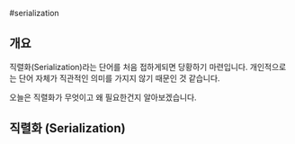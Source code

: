 #serialization 

## 개요 
직렬화(Serialization)라는 단어를 처음 접하게되면 당황하기 마련입니다. 개인적으로는 단어 자체가 직관적인 의미를 가지지 않기 때문인 것 같습니다.

오늘은 직렬화가 무엇이고 왜 필요한건지 알아보겠습니다.

## 직렬화 (Serialization)
